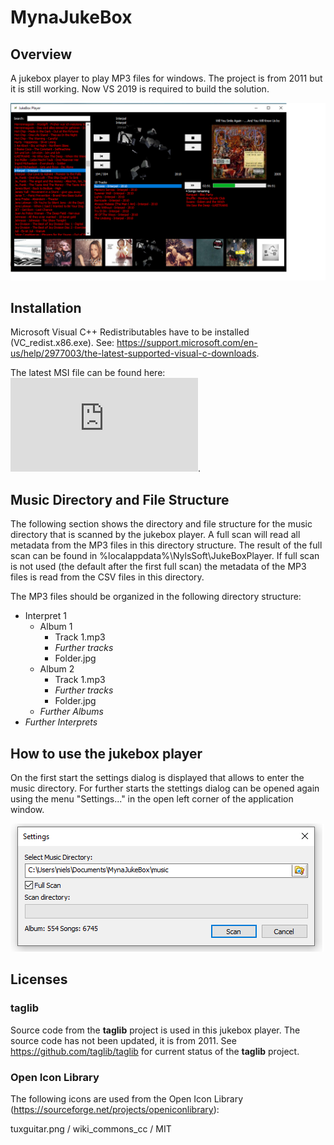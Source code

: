 # MynaJukeBox

## Overview

A jukebox player to play MP3 files for windows. The project is from 2011 but it is still working. Now VS 2019 is required to build the solution.

![JukeBox Player Screenshot](mynajukebox.png)

## Installation

Microsoft Visual C++ Redistributables have to be installed (VC_redist.x86.exe).
See: https://support.microsoft.com/en-us/help/2977003/the-latest-supported-visual-c-downloads.

The latest MSI file can be found here: ![Download](https://github.com/nylssoft/MynaJukeBox/releases/download/v1.0.0.1/MynaJukeBox.msi).

## Music Directory and File Structure

The following section shows the directory and file structure for the music directory that is scanned
by the jukebox player. A full scan will read all metadata from the MP3 files in this directory structure.
The result of the full scan can be found in %localappdata%\NylsSoft\JukeBoxPlayer.
If full scan is not used (the default after the first full scan) the metadata of the MP3 files is read from the CSV files in this directory.

The MP3 files should be organized in the following directory structure:

* Interpret 1
  * Album 1
    * Track 1.mp3
    * *Further tracks*
    * Folder.jpg
  * Album 2
    * Track 1.mp3
    * *Further tracks*
    * Folder.jpg
  * *Further Albums*
 * *Further Interprets*

## How to use the jukebox player

On the first start the settings dialog is displayed that allows to enter the music directory.
For further starts the stettings dialog can be opened again using the menu "Settings..." in the open left corner of the application window.

![Settings Screenshot](mynajukebox_settings.png)

## Licenses

### taglib

Source code from the **taglib** project is used in this jukebox player.
The source code has not been updated, it is from 2011. See https://github.com/taglib/taglib
for current status of the **taglib** project.

### Open Icon Library

The following icons are used from the Open Icon Library (https://sourceforge.net/projects/openiconlibrary):

tuxguitar.png / wiki_commons_cc / MIT
